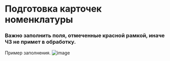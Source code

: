 # Подготовка карточек номенклатуры
### Важно заполнить поля, отмеченные красной рамкой, иначе ЧЗ не примет в обработку.
Пример заполнения.
![image](https://github.com/Lebedev-Sergey/1C_UNF3/assets/136073445/6a6deaa6-5b88-4cec-bdb5-fcabf29db2f8)

